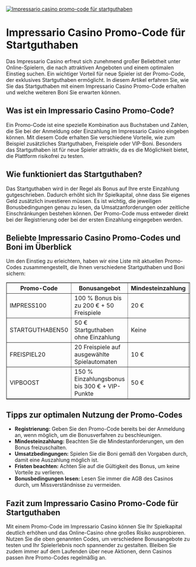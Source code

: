[![Impressario casino promo-code für startguthaben](https://123-caf.pages.dev/gitsignup.png)](https://vrmoo.ru/Bt82HjjY)

<h1>Impressario Casino Promo-Code für Startguthaben</h1> <p>Das Impressario Casino erfreut sich zunehmend großer Beliebtheit unter Online-Spielern, die nach attraktiven Angeboten und einem optimalen Einstieg suchen. Ein wichtiger Vorteil für neue Spieler ist der Promo-Code, der exklusives Startguthaben ermöglicht. In diesem Artikel erfahren Sie, wie Sie das Startguthaben mit einem Impressario Casino Promo-Code erhalten und welche weiteren Boni Sie erwarten können.</p>  <h2>Was ist ein Impressario Casino Promo-Code?</h2> <p>Ein Promo-Code ist eine spezielle Kombination aus Buchstaben und Zahlen, die Sie bei der Anmeldung oder Einzahlung im Impressario Casino eingeben können. Mit diesem Code erhalten Sie verschiedene Vorteile, wie zum Beispiel zusätzliches Startguthaben, Freispiele oder VIP-Boni. Besonders das Startguthaben ist für neue Spieler attraktiv, da es die Möglichkeit bietet, die Plattform risikofrei zu testen.</p>  <h2>Wie funktioniert das Startguthaben?</h2> <p>Das Startguthaben wird in der Regel als Bonus auf Ihre erste Einzahlung gutgeschrieben. Dadurch erhöht sich Ihr Spielkapital, ohne dass Sie eigenes Geld zusätzlich investieren müssen. Es ist wichtig, die jeweiligen Bonusbedingungen genau zu lesen, da Umsatzanforderungen oder zeitliche Einschränkungen bestehen können. Der Promo-Code muss entweder direkt bei der Registrierung oder bei der ersten Einzahlung eingegeben werden.</p>  <h2>Beliebte Impressario Casino Promo-Codes und Boni im Überblick</h2> <p>Um den Einstieg zu erleichtern, haben wir eine Liste mit aktuellen Promo-Codes zusammengestellt, die Ihnen verschiedene Startguthaben und Boni sichern:</p>  <table border="1" cellpadding="8" cellspacing="0">   <thead>     <tr>       <th>Promo-Code</th>       <th>Bonusangebot</th>       <th>Mindesteinzahlung</th>       <th>Umsatzanforderung</th>       <th>Gültigkeit</th>     </tr>   </thead>   <tbody>     <tr>       <td>IMPRESS100</td>       <td>100 % Bonus bis zu 200 € + 50 Freispiele</td>       <td>20 €</td>       <td>30x Bonus</td>       <td>30 Tage</td>     </tr>     <tr>       <td>STARTGUTHABEN50</td>       <td>50 € Startguthaben ohne Einzahlung</td>       <td>Keine</td>       <td>35x Bonus</td>       <td>14 Tage</td>     </tr>     <tr>       <td>FREISPIEL20</td>       <td>20 Freispiele auf ausgewählte Spielautomaten</td>       <td>10 €</td>       <td>25x Gewinne</td>       <td>7 Tage</td>     </tr>     <tr>       <td>VIPBOOST</td>       <td>150 % Einzahlungsbonus bis 300 € + VIP-Punkte</td>       <td>50 €</td>       <td>40x Bonus</td>       <td>30 Tage</td>     </tr>   </tbody> </table>  <h2>Tipps zur optimalen Nutzung der Promo-Codes</h2> <ul>   <li><strong>Registrierung:</strong> Geben Sie den Promo-Code bereits bei der Anmeldung an, wenn möglich, um die Bonusverfahren zu beschleunigen.</li>   <li><strong>Mindesteinzahlung:</strong> Beachten Sie die Mindestanforderungen, um den Bonus freizuschalten.</li>   <li><strong>Umsatzbedingungen:</strong> Spielen Sie die Boni gemäß den Vorgaben durch, damit eine Auszahlung möglich ist.</li>   <li><strong>Fristen beachten:</strong> Achten Sie auf die Gültigkeit des Bonus, um keine Vorteile zu verlieren.</li>   <li><strong>Bonusbedingungen lesen:</strong> Lesen Sie immer die AGB des Casinos durch, um Missverständnisse zu vermeiden.</li> </ul>  <h2>Fazit zum Impressario Casino Promo-Code für Startguthaben</h2> <p>Mit einem Promo-Code im Impressario Casino können Sie Ihr Spielkapital deutlich erhöhen und das Online-Casino ohne großes Risiko ausprobieren. Nutzen Sie die oben genannten Codes, um verschiedene Bonusangebote zu testen und Ihr Spielerlebnis noch spannender zu gestalten. Bleiben Sie zudem immer auf dem Laufenden über neue Aktionen, denn Casinos passen ihre Promo-Codes regelmäßig an.</p>